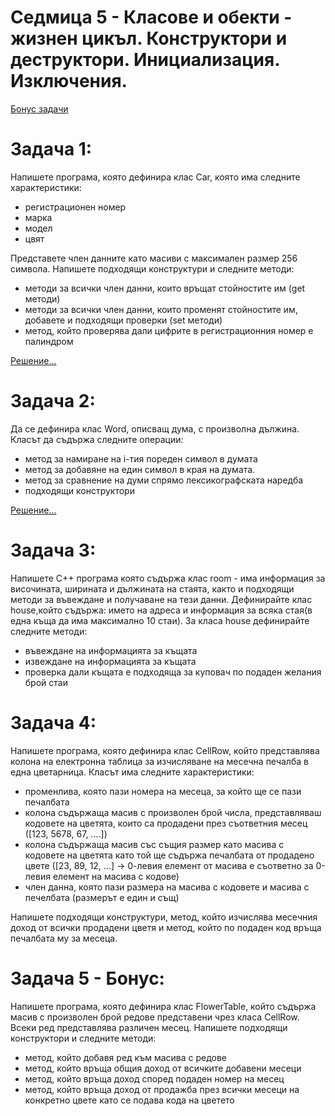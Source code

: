 # Седмица 5 - Класове и обекти - жизнен цикъл. Конструктори и деструктори. Инициализация. Изключения.

[Бонус задачи](https://github.com/peshe/OOP-2022/blob/main/practics/Information%20Systems/1/Week05/Tasks/Bonus_tasks.txt)

Задача 1:
=
Напишете програма, която дефинира клас Car, която има следните характеристики:
- регистрационен номер
- марка
- модел
- цвят

Представете член данните като масиви с максимален размер 256 символа.
Напишете подходящи конструктури и следните методи:
- методи за всички член данни, които връщат стойностите им (get методи)
- методи за всички член данни, които променят стойностите им, добавете и подходящи проверки (set методи)
- метод, който проверява дали цифрите в регистрационния номер е палиндром

[Решение...](https://github.com/peshe/OOP-2022/blob/main/practics/Information%20Systems/1/Week05/Tasks/task_1.cpp)

Задача 2:
=
Да се дефинира клас Word, описващ дума, с произволна дължина. 
Класът да съдържа следните операции:
- метод за намиране на i-тия пореден символ в думата
- метод за добавяне на един символ в края на думата. 
-  метод за сравнение на думи спрямо лексикографската наредба 
- подходящи конструктори

[Решение...](https://github.com/peshe/OOP-2022/blob/main/practics/Information%20Systems/1/Week05/Tasks/task_2.cpp)

Задача 3:
=
Напишете C++ програма която съдържа клас room - има информация за височината, ширината и дължината на стаята, както и подходящи методи
за въвеждане и получаване на тези данни. Дефинирайте клас house,който съдържа: името на адреса и информация за всяка стая(в една къща да има максимално 10 стаи).
За класа house дефинирайте следните методи:
- въвеждане на информацията за къщата 
- извеждане на информацията за къщата
- проверка дали къщата е подходяща за куповач по подаден желания брой стаи

Задача 4:
=
Напишете програма, която дефинира клас CellRow, който представлява колона на електронна таблица за изчисляване на месечна печалба в една цветарница. Класът има следните характеристики:
- променлива, която пази номера на месеца, за който ще се пази печалбата
- колона съдържаща масив с произволен брой числа, представляваш кодовете на цветята, които са продадени през съответния месец ([123, 5678, 67, ....])
- колона съдържаща масив със същия размер като масива с кодовете на цветята като той ще съдържа печалбата от продадено цвете ([23, 89, 12, ...] -> 0-левия елемент от масива е съответно за 0-левия елемент на масива с кодове)
- член данна, която пази размера на масива с кодовете и масива с печелбата (размерът е един и същ)

Напишете подходящи конструктури, метод, който изчислява месечния доход от всички продадени цветя и метод, който по подаден код връща печалбата му за месеца.

Задача 5 - Бонус:
=
Напишете програма, която дефинира клас FlowerTable, който съдържа масив с произволен брой редове представени чрез класа CellRow. Всеки ред представлява различен месец.
Напишете подходящи конструктори и следните методи:
- метод, който добавя ред към масива с редове
- метод, който връща общия доход от всичките добавени месеци
- метод, който връща доход според подаден номер на месец
- метод, който връща доход от продажба през всички месеци на конкретно цвете като се подава кода на цветето
